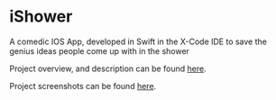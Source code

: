 # iShower
A comedic IOS App, developed in Swift in the X-Code IDE to save the genius ideas people come up with in the shower

Project overview, and description can be found [here](https://github.com/s3wasser/iShower/blob/master/iShower%20Application%20Overview.pdf).

Project screenshots can be found [here](https://github.com/s3wasser/iShower/blob/master/iShower%20Application%20UI:Prototype%20Images.pdf).
